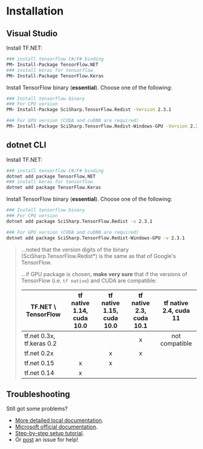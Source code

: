 # Installation

## Visual Studio

Install TF.NET:

```bash
### install tensorflow C#/F# binding
PM> Install-Package TensorFlow.NET
### install keras for tensorflow
PM> Install-Package TensorFlow.Keras
```

Install TensorFlow binary (**essential**). Choose one of the following:

```bash
### Install tensorflow binary
### For CPU version
PM> Install-Package SciSharp.TensorFlow.Redist -Version 2.3.1

### For GPU version (CUDA and cuDNN are required)
PM> Install-Package SciSharp.TensorFlow.Redist-Windows-GPU -Version 2.3.1
```

## dotnet CLI

Install TF.NET:

```bash
### install tensorflow C#/F# binding
dotnet add package TensorFlow.NET
### install keras for tensorflow
dotnet add package TensorFlow.Keras
```

Install TensorFlow binary (**essential**). Choose one of the following:

```bash
### Install tensorflow binary
### For CPU version
dotnet add package SciSharp.TensorFlow.Redist -v 2.3.1

### For GPU version (CUDA and cuDNN are required)
dotnet add package SciSharp.TensorFlow.Redist-Windows-GPU -v 2.3.1

```

> ...noted that the version digits of the binary (SciSharp.TensorFlow.Redist\*) is the same as that of Google's TensorFlow.
>
> ...if GPU package is chosen, **make very sure** that if the versions of TensorFlow (i.e. `tf native`) and CUDA are compatible:
>
> | TF.NET \ TensorFlow       | tf native 1.14, cuda 10.0 | tf native 1.15, cuda 10.0 | tf native 2.3, cuda 10.1 | tf native 2.4, cuda 11 |
> | ------------------------- | :----------------------: | :-----------------------: | :----------------------: | :--------------------: |
> | tf.net 0.3x, tf.keras 0.2 |                          |                           |            x             |     not compatible     |
> | tf.net 0.2x               |                          |             x             |            x             |                        |
> | tf.net 0.15               |            x             |             x             |                          |                        |
> | tf.net 0.14               |            x             |                           |                          |                        |

## Troubleshooting

Still got some problems?

-   [More detailed local documentation](essentials/installationTroubleshooting.md).
-   [Microsoft official documentation](https://docs.microsoft.com/en-us/dotnet/api/microsoft.ml.vision.imageclassificationtrainer?view=ml-dotnet#using-tensorflow-based-apis).
-   [Step-by-step setup tutorial](https://medium.com/dev-genius/tensorflow-basic-setup-for-net-developers-d56bfb0af40e).
-   Or [post](https://github.com/SciSharp/TensorFlow.NET/issues) an issue for help!

